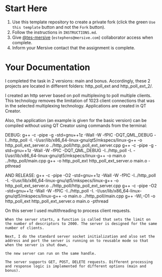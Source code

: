 # Start Here

1. Use this template repository to create a private fork (click the green `Use this template` button and not the `Fork` button).
1. Follow the instructions in `INSTRUCTIONS.md`.
1. Give [@tes-mersive](https://github.com/tes-mersive) (`estephens@mersive.com`) collaborator access when complete.
1. Inform your Mersive contact that the assignment is complete.

# Your Documentation

 I completed the task in 2 versions: main and bonus. Accordingly, these 2 projects are located in different folders: http_poll_ext and http_poll_ext_2/.

I created an http server based on poll multiplexing to poll multiple clients. This technology removes the limitation of 1023 client connections that was in the selected multiplexing technology.
Applications are created in QT Creator.

Also, the application (an example is given for the basic version) can be compiled without using QT Creator using commands from the terminal:

DEBUG:
g++ -c -pipe -g -std=gnu++1z -Wall -W -fPIC -DQT_QML_DEBUG -I../http_poll -I. -I/usr/lib/x86_64-linux-gnu/qt5/mkspecs/linux-g++ -o http_poll_ext_server.o ../http_poll/http_poll_ext_server.cpp
g++ -c -pipe -g -std=gnu++1z -Wall -W -fPIC -DQT_QML_DEBUG -I../http_poll -I. -I/usr/lib/x86_64-linux-gnu/qt5/mkspecs/linux-g++ -o main.o ../http_poll/main.cpp
g++ -o http_poll_ext http_poll_ext_server.o main.o -pthread

AND
RELEASE:
g++ -c -pipe -O2 -std=gnu++1z -Wall -W -fPIC -I../http_poll -I. -I/usr/lib/x86_64-linux-gnu/qt5/mkspecs/linux-g++ -o http_poll_ext_server.o ../http_poll/http_poll_ext_server.cpp
g++ -c -pipe -O2 -std=gnu++1z -Wall -W -fPIC -I../http_poll -I. -I/usr/lib/x86_64-linux-gnu/qt5/mkspecs/linux-g++ -o main.o ../http_poll/main.cpp
g++ -Wl,-O1 -o http_poll_ext http_poll_ext_server.o main.o -pthread

On this server I used multithreading to process client requests.

    When the server starts, a function is called that sets the limit on the number of descriptors to 2000. The server is designed for the same number of clients.
    
    Next, I do the standard server socket initialization and also set the address and port the server is running on to reusable mode so that when the server is shut down, 
    
    the new server can run on the same handle.
    
    The server supports GET, POST, DELETE requests. Different processing and response logic is implemented for different options (main and bonus).
